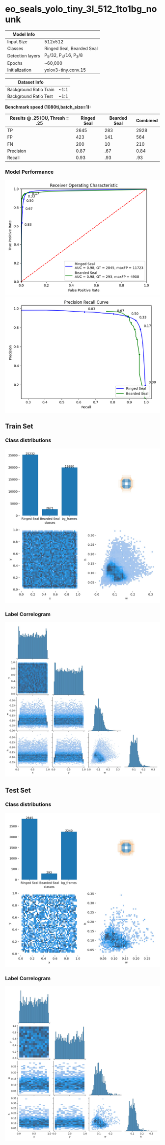 # eo_seals_yolo_tiny_3l_512_1to1bg_nounk

| Model Info    |  |
| ------------- | ------------- |
| Input Size    | 512x512       |
| Classes       | Ringed Seal, Bearded Seal    |
| Detection layers       | P<sub>5</sub>/32, P<sub>4</sub>/16, P<sub>3</sub>/8    |
| Epochs       | ~60,000   |
| Initialization       | yolov3-tiny.conv.15   |

| Dataset Info    |  |
| ------------- | ------------- |
| Background Ratio Train | ~1:1     |
| Background Ratio Test | ~1:1     |

**Benchmark speed (1080ti,batch_size=1):**


| Results @ .25 IOU, Thresh = .25    | Ringed Seal | Bearded Seal  | Combined |
| ------------- | ------------- | ------------- | ------------- |
| TP | 2645     |  283 | 2928     |
| FP | 423     | 141  | 564     |
| FN | 200     | 10  | 210     |
| Precision | 0.87     |  .67 | 0.84     |
| Recall | 0.93     |  .93 |  .93 |


### Model Performance
![alt text](figures/roc.png)
![alt text](figures/precision_recall.png)

## Train Set
### Class distributions
![alt text](figures/dataset_stats/train_labels.jpg)
### Label Correlogram
![alt text](figures/dataset_stats/train_labels_correlogram.jpg)

## Test Set
### Class distributions
![alt text](figures/dataset_stats/test_labels.jpg)
### Label Correlogram
![alt text](figures/dataset_stats/test_labels_correlogram.jpg)
